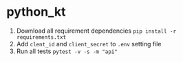 # python_kt

1. Download all requirement dependencies `pip install -r requirements.txt`
2. Add `clent_id` and `client_secret` to `.env` setting file
3. Run all tests `pytest -v -s -m "api"`